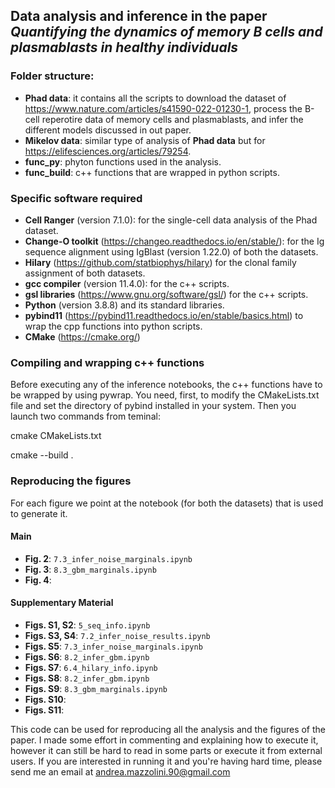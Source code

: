 ## Data analysis and inference in the paper *Quantifying the dynamics of memory B cells and plasmablasts in healthy individuals*


### Folder structure:

 - **Phad data**: it contains all the scripts to download the dataset of https://www.nature.com/articles/s41590-022-01230-1, process the B-cell reperotire data of memory cells and plasmablasts, and infer the different models discussed in out paper.
 - **Mikelov data**: similar type of analysis of **Phad data** but for https://elifesciences.org/articles/79254.
 - **func_py**: phyton functions used in the analysis.
 - **func_build**: c++ functions that are wrapped in python scripts.


### Specific software required

- **Cell Ranger** (version 7.1.0): for the single-cell data analysis of the Phad dataset.
- **Change-O toolkit** (https://changeo.readthedocs.io/en/stable/): for the Ig sequence alignment using IgBlast (version 1.22.0) of both the datasets.
- **Hilary** (https://github.com/statbiophys/hilary) for the clonal family assignment of both datasets.
- **gcc compiler** (version 11.4.0): for the c++ scripts.
- **gsl libraries** (https://www.gnu.org/software/gsl/) for the c++ scripts.
- **Python** (version 3.8.8) and its standard libraries.
- **pybind11** (https://pybind11.readthedocs.io/en/stable/basics.html) to wrap the cpp functions into python scripts.
- **CMake** (https://cmake.org/)


### Compiling and wrapping c++ functions

Before executing any of the inference notebooks, the c++ functions have to be wrapped by using pywrap.
You need, first, to modify the CMakeLists.txt file and set the directory of pybind installed in your system.
Then you launch two commands from teminal:

cmake CMakeLists.txt

cmake --build .


### Reproducing the figures
For each figure we point at the notebook (for both the datasets) that is used to generate it. 
#### Main
- **Fig. 2**: `7.3_infer_noise_marginals.ipynb`
- **Fig. 3**: `8.3_gbm_marginals.ipynb`
- **Fig. 4**:

#### Supplementary Material
- **Figs. S1, S2**: `5_seq_info.ipynb`
- **Figs. S3, S4**: `7.2_infer_noise_results.ipynb`
- **Figs. S5**: `7.3_infer_noise_marginals.ipynb`
- **Figs. S6**: `8.2_infer_gbm.ipynb`
- **Figs. S7**: `6.4_hilary_info.ipynb`
- **Figs. S8**: `8.2_infer_gbm.ipynb`
- **Figs. S9**: `8.3_gbm_marginals.ipynb`
- **Figs. S10**: 
- **Figs. S11**: 




This code can be used for reproducing all the analysis and the figures of the paper. 
I made some effort in commenting and explaining how to execute it, however it can still be hard to read in some parts or execute it from external users. 
If you are interested in running it and you're having hard time, please send me an email at andrea.mazzolini.90@gmail.com
